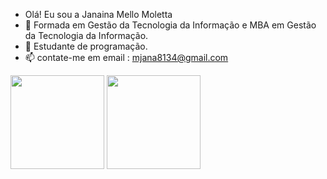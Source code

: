 - Olá! Eu sou a Janaina Mello Moletta
- 🔭 Formada em Gestão da Tecnologia da Informação e MBA em Gestão da Tecnologia da Informação.
- 🌱 Estudante de programação.
- 📫 contate-me em email : mjana8134@gmail.com
<div align="rigth">
 <img height="150em" src="https://github-readme-stats.vercel.app/api?username=Janaina-Mello-Moletta&count_private=true&include_all_commits=true&show_icons=true&theme=dracula&hide_border=false&show_owner=true"/
<img height="150em" src="https://github-readme-stats.vercel.app/api/top-langs/?username=Janaina-Mello-Moletta&theme=dracula&hide_border=false&&layout=compact"/>
<img height="150em" src="https://github-readme-stats.vercel.app/api?username=Janaina-Mello-Moletta&show_icons=true&theme=dracula"/>

  </a>
</div>
 
